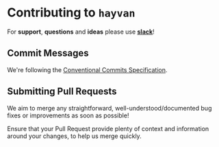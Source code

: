 # Contributing to `hayvan`

For **support**, **questions** and **ideas** please use **[slack](#)**!

## Commit Messages

We're following the [Conventional Commits Specification](https://www.conventionalcommits.org/en/v1.0.0/#specification).

## Submitting Pull Requests

We aim to merge any straightforward, well-understood/documented bug fixes or improvements as soon as possible!

Ensure that your Pull Request provide plenty of context and information around your changes, to help us merge quickly.

